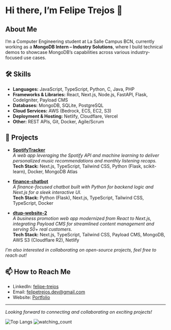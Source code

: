 # Hi there, I’m Felipe Trejos 👋

## About Me

I’m a Computer Engineering student at La Salle Campus BCN, currently working as a **MongoDB Intern – Industry Solutions**, where I build technical demos to showcase MongoDB’s capabilities across various industry-focused use cases.

## 🛠️ Skills

- **Languages:** JavaScript, TypeScript, Python, C, Java, PHP  
- **Frameworks & Libraries:** React, Next.js, Node.js, FastAPI, Flask, CodeIgniter, Payload CMS  
- **Databases:** MongoDB, SQLite, PostgreSQL  
- **Cloud Services:** AWS (Bedrock, ECS, EC2, S3)  
- **Deployment & Hosting:** Netlify, Cloudflare, Vercel  
- **Other:** REST APIs, Git, Docker, Agile/Scrum

## 🚀 Projects

- **[SpotifyTracker](https://github.com/Feli05/SpotifyTracker)**  
  *A web app leveraging the Spotify API and machine learning to deliver personalized music recommendations and monthly listening recaps.*  
  **Tech Stack:** Next.js, TypeScript, Tailwind CSS, Python (Flask, scikit-learn), Docker, MongoDB Atlas

- **[finance-chatbot](https://github.com/Feli05/finance-chatbot)**  
  *A finance-focused chatbot built with Python for backend logic and Next.js for a sleek interactive UI.*  
  **Tech Stack:** Python (Flask), Next.js, TypeScript, Tailwind CSS, TypeScript, Docker

- **[dtup-website-2](https://github.com/Feli05/dtup-website-2)**  
  *A business promotion web app modernized from React to Next.js, integrating Payload CMS for streamlined content management and serving 50+ real customers.*  
  **Tech Stack:** Next.js, TypeScript, Tailwind CSS, Payload CMS, MongoDB, AWS S3 (Cloudflare R2), Netlify

_I’m also interested in collaborating on open-source projects, feel free to reach out!_

## 📫 How to Reach Me

- LinkedIn: [felipe-trejos](https://www.linkedin.com/in/felipe-trejos-264186286)  
- Email: felipetrejos.dev@gmail.com  
- Website: [Portfolio](https://felitrejos.com/)

---

_Looking forward to connecting and collaborating on exciting projects!_

![Top Langs](https://github-readme-stats.vercel.app/api/top-langs/?username=feli05&layout=compact)
<img src="https://komarev.com/ghpvc/?username=feli05&color=brightgreen" alt="watching_count" />
